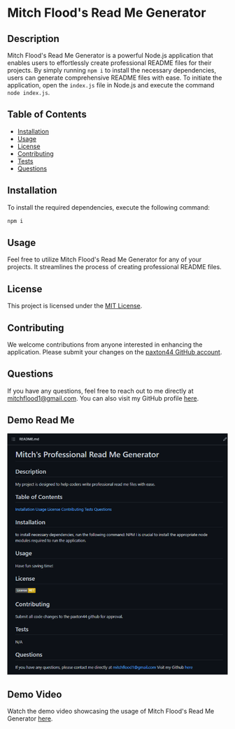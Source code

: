 # Mitch Flood's Read Me Generator

## Description
Mitch Flood's Read Me Generator is a powerful Node.js application that enables users to effortlessly create professional README files for their projects. By simply running `npm i` to install the necessary dependencies, users can generate comprehensive README files with ease. To initiate the application, open the `index.js` file in Node.js and execute the command `node index.js`.

## Table of Contents
- [Installation](#Installation)
- [Usage](#Usage)
- [License](#License)
- [Contributing](#Contributing)
- [Tests](#Tests)
- [Questions](#Questions)

## Installation
To install the required dependencies, execute the following command:
```bash
npm i
```

## Usage
Feel free to utilize Mitch Flood's Read Me Generator for any of your projects. It streamlines the process of creating professional README files.

## License
This project is licensed under the [MIT License](https://opensource.org/licenses/MIT). 

## Contributing
We welcome contributions from anyone interested in enhancing the application. Please submit your changes on the [paxton44 GitHub account](https://github.com/paxton44).

## Questions
If you have any questions, feel free to reach out to me directly at mitchflood1@gmail.com. You can also visit my GitHub profile [here](https://github.com/paxton44).

## Demo Read Me
![Demo Read Me](./assets/DemoReadMe.png)

## Demo Video
Watch the demo video showcasing the usage of Mitch Flood's Read Me Generator [here](https://www.loom.com/share/780b7296075242309e50a81bda842ced).
